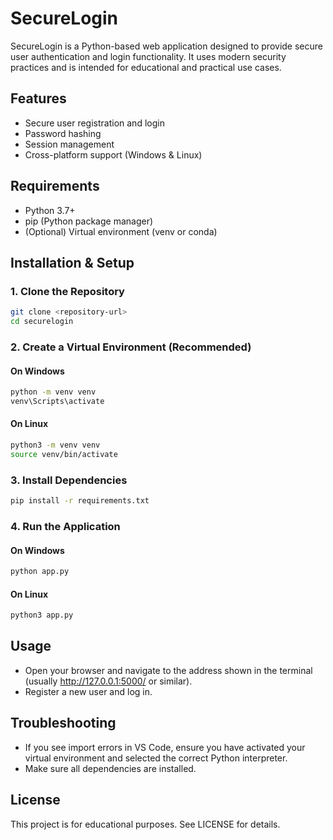 # SecureLogin

SecureLogin is a Python-based web application designed to provide secure user authentication and login functionality. It uses modern security practices and is intended for educational and practical use cases.

## Features
- Secure user registration and login
- Password hashing
- Session management
- Cross-platform support (Windows & Linux)

## Requirements
- Python 3.7+
- pip (Python package manager)
- (Optional) Virtual environment (venv or conda)

## Installation & Setup

### 1. Clone the Repository
```bash
git clone <repository-url>
cd securelogin
```

### 2. Create a Virtual Environment (Recommended)
#### On Windows
```bash
python -m venv venv
venv\Scripts\activate
```
#### On Linux
```bash
python3 -m venv venv
source venv/bin/activate
```

### 3. Install Dependencies
```bash
pip install -r requirements.txt
```

### 4. Run the Application
#### On Windows
```bash
python app.py
```
#### On Linux
```bash
python3 app.py
```

## Usage
- Open your browser and navigate to the address shown in the terminal (usually http://127.0.0.1:5000/ or similar).
- Register a new user and log in.

## Troubleshooting
- If you see import errors in VS Code, ensure you have activated your virtual environment and selected the correct Python interpreter.
- Make sure all dependencies are installed.

## License
This project is for educational purposes. See LICENSE for details.
